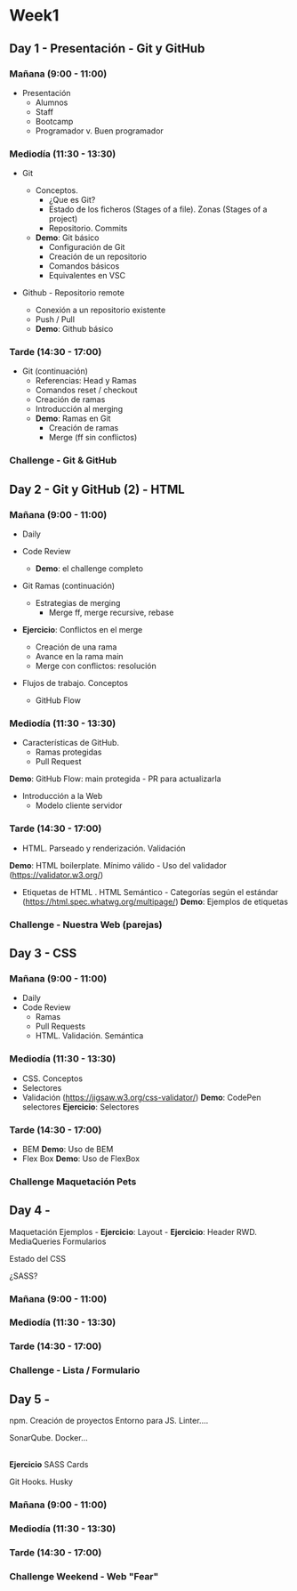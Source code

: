 # Week1

## Day 1 - Presentación - Git y GitHub

### Mañana (9:00 - 11:00)

- Presentación
  - Alumnos
  - Staff
  - Bootcamp
  - Programador v. Buen programador

### Mediodía (11:30 - 13:30)

- Git

  - Conceptos.
    - ¿Que es Git?
    - Estado de los ficheros (Stages of a file). Zonas (Stages of a project)
    - Repositorio. Commits
  - **Demo**: Git básico
    - Configuración de Git
    - Creación de un repositorio
    - Comandos básicos
    - Equivalentes en VSC

- Github - Repositorio remote
  - Conexión a un repositorio existente
  - Push / Pull
  - **Demo**: Github básico

### Tarde (14:30 - 17:00)

- Git (continuación)
  - Referencias: Head y Ramas
  - Comandos reset / checkout
  - Creación de ramas
  - Introducción al merging
  - **Demo**: Ramas en Git
    - Creación de ramas
    - Merge (ff sin conflictos)

### Challenge - Git & GitHub

## Day 2 - Git y GitHub (2) - HTML

### Mañana (9:00 - 11:00)

- Daily
- Code Review

  - **Demo**: el challenge completo

- Git Ramas (continuación)

  - Estrategias de merging
    - Merge ff, merge recursive, rebase

- **Ejercicio**: Conflictos en el merge

  - Creación de una rama
  - Avance en la rama main
  - Merge con conflictos: resolución

- Flujos de trabajo. Conceptos
  - GitHub Flow

### Mediodía (11:30 - 13:30)

- Características de GitHub.
  - Ramas protegidas
  - Pull Request

**Demo**: GitHub Flow: main protegida - PR para actualizarla

- Introducción a la Web
  - Modelo cliente servidor

### Tarde (14:30 - 17:00)

- HTML. Parseado y renderización. Validación

**Demo**: HTML boilerplate. Mínimo válido - Uso del validador (<https://validator.w3.org/>)

- Etiquetas de HTML . HTML Semántico - Categorías según el estándar (<https://html.spec.whatwg.org/multipage/>)
  **Demo**: Ejemplos de etiquetas

### Challenge - Nuestra Web (parejas)

## Day 3 - CSS

### Mañana (9:00 - 11:00)

- Daily
- Code Review
  - Ramas
  - Pull Requests
  - HTML. Validación. Semántica

### Mediodía (11:30 - 13:30)

- CSS. Conceptos
- Selectores
- Validación (<https://jigsaw.w3.org/css-validator/>)
  **Demo**: CodePen selectores
  **Ejercicio**: Selectores

### Tarde (14:30 - 17:00)

- BEM
  **Demo**: Uso de BEM
- Flex Box
  **Demo**: Uso de FlexBox

### Challenge Maquetación Pets

## Day 4 -

Maquetación Ejemplos - **Ejercicio**: Layout - **Ejercicio**: Header
RWD. MediaQueries
Formularios

Estado del CSS

¿SASS?

### Mañana (9:00 - 11:00)

### Mediodía (11:30 - 13:30)

### Tarde (14:30 - 17:00)

### Challenge - Lista / Formulario

## Day 5 -

npm. Creación de proyectos
Entorno para JS. Linter....

SonarQube. Docker...

\
**Ejercicio** SASS Cards

Git Hooks. Husky

### Mañana (9:00 - 11:00)

### Mediodía (11:30 - 13:30)

### Tarde (14:30 - 17:00)

### Challenge Weekend - Web "Fear"

